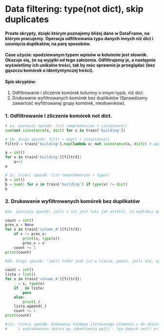 # Data filtering: type(not dict), skip duplicates
#### Proste skrypty, dzięki którym poznajemy bliżej dane w DataFrame, na którym pracujemy. Operacja odfiltrowania typu danych innych niż dict i usunięcia duplikatów, na parę sposobów.
#### Case użycia: spodziewanym typem wpisów w kolumnie jest słownik. Okazuje się, że są wyjątki od tego założenia. Odfiltrujemy je, a następnie wyświetlimy ich unikalne treści, tak by móc sprawnie je przeglądać (bez gąszczu komórek o identyntynczej treści).
 
#### Spis skryptów:
1. Odfiltrowanie i zliczenie komórek kolumny o innym typie, niż dict.
2. Drukowanie wyfiltrowanych komórek bez duplikatów (Sprawdzamy zawartość wyfiltrowanej grupy komórek, niesłowników). 

### 1. Odfiltrowanie i zliczenie komórek not dict.
```python
# 1a. pierwszy sposób: list comprehension + isinstance()
sum(not isinstance(x, dict) for x in train['building'])

# 1b. drugi sposób: filtr + map() + isinstance()
filtr3 = train['building'].map(lambda x: not isinstance(x, dict)) #.apply/.map

a = int()
for x in train['building'][filtr3]:
    a+=1
a

# 1c. trzeci sposób: list comprehension + type()
b = int()
b = sum(1 for x in train['building'] if type(x) != dict)
b
```
### 2. Drukowanie wyfiltrowanych komórek bez duplikatów
```python
#2a. pierwszy sposób: jeśli x nie jest taki jak ostatni, to wydrukuj go i przypisz do zmiennej odp. za ostatni.

count = int()
prev_x = None
for x in train['column_A'][filtr3]:
    if x != prev_x:
        print(x, type(x))
        prev_x = x
    count += 1
print(count)

#2b. drugi sposób: "jeśli treść jest już w liście, pomiń, jeśli nie, wydrukuj"

count = int()
lista = list()
for x in train['column_A'][filtr3]:
    _ = x, type(x)
    if _ in lista:
        pass
    else:
        print(_)
    lista.append(_)
    count += 1
print(count)

#(2c. trzeci sposób: dodawanie każdego iterowanego elementu x do zbioru
#     i wydrukowanie zbioru po zakończeniu pętli - typ danych set() przechowuje tylko unikaty)
```
